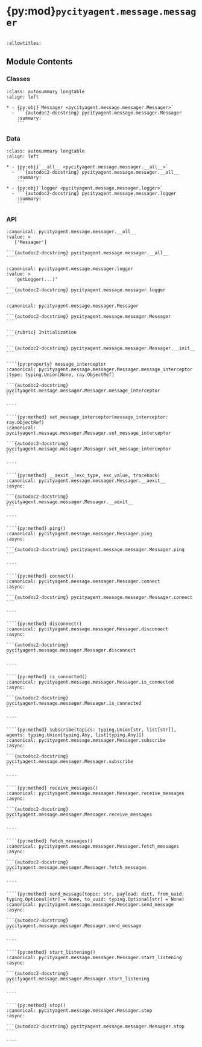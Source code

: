 # {py:mod}`pycityagent.message.messager`

```{py:module} pycityagent.message.messager
```

```{autodoc2-docstring} pycityagent.message.messager
:allowtitles:
```

## Module Contents

### Classes

````{list-table}
:class: autosummary longtable
:align: left

* - {py:obj}`Messager <pycityagent.message.messager.Messager>`
  - ```{autodoc2-docstring} pycityagent.message.messager.Messager
    :summary:
    ```
````

### Data

````{list-table}
:class: autosummary longtable
:align: left

* - {py:obj}`__all__ <pycityagent.message.messager.__all__>`
  - ```{autodoc2-docstring} pycityagent.message.messager.__all__
    :summary:
    ```
* - {py:obj}`logger <pycityagent.message.messager.logger>`
  - ```{autodoc2-docstring} pycityagent.message.messager.logger
    :summary:
    ```
````

### API

````{py:data} __all__
:canonical: pycityagent.message.messager.__all__
:value: >
   ['Messager']

```{autodoc2-docstring} pycityagent.message.messager.__all__
```

````

````{py:data} logger
:canonical: pycityagent.message.messager.logger
:value: >
   'getLogger(...)'

```{autodoc2-docstring} pycityagent.message.messager.logger
```

````

`````{py:class} Messager(hostname: str, port: int = 1883, username=None, password=None, timeout=60, message_interceptor: typing.Optional[ray.ObjectRef] = None)
:canonical: pycityagent.message.messager.Messager

```{autodoc2-docstring} pycityagent.message.messager.Messager
```

```{rubric} Initialization
```

```{autodoc2-docstring} pycityagent.message.messager.Messager.__init__
```

````{py:property} message_interceptor
:canonical: pycityagent.message.messager.Messager.message_interceptor
:type: typing.Union[None, ray.ObjectRef]

```{autodoc2-docstring} pycityagent.message.messager.Messager.message_interceptor
```

````

````{py:method} set_message_interceptor(message_interceptor: ray.ObjectRef)
:canonical: pycityagent.message.messager.Messager.set_message_interceptor

```{autodoc2-docstring} pycityagent.message.messager.Messager.set_message_interceptor
```

````

````{py:method} __aexit__(exc_type, exc_value, traceback)
:canonical: pycityagent.message.messager.Messager.__aexit__
:async:

```{autodoc2-docstring} pycityagent.message.messager.Messager.__aexit__
```

````

````{py:method} ping()
:canonical: pycityagent.message.messager.Messager.ping
:async:

```{autodoc2-docstring} pycityagent.message.messager.Messager.ping
```

````

````{py:method} connect()
:canonical: pycityagent.message.messager.Messager.connect
:async:

```{autodoc2-docstring} pycityagent.message.messager.Messager.connect
```

````

````{py:method} disconnect()
:canonical: pycityagent.message.messager.Messager.disconnect
:async:

```{autodoc2-docstring} pycityagent.message.messager.Messager.disconnect
```

````

````{py:method} is_connected()
:canonical: pycityagent.message.messager.Messager.is_connected
:async:

```{autodoc2-docstring} pycityagent.message.messager.Messager.is_connected
```

````

````{py:method} subscribe(topics: typing.Union[str, list[str]], agents: typing.Union[typing.Any, list[typing.Any]])
:canonical: pycityagent.message.messager.Messager.subscribe
:async:

```{autodoc2-docstring} pycityagent.message.messager.Messager.subscribe
```

````

````{py:method} receive_messages()
:canonical: pycityagent.message.messager.Messager.receive_messages
:async:

```{autodoc2-docstring} pycityagent.message.messager.Messager.receive_messages
```

````

````{py:method} fetch_messages()
:canonical: pycityagent.message.messager.Messager.fetch_messages
:async:

```{autodoc2-docstring} pycityagent.message.messager.Messager.fetch_messages
```

````

````{py:method} send_message(topic: str, payload: dict, from_uuid: typing.Optional[str] = None, to_uuid: typing.Optional[str] = None)
:canonical: pycityagent.message.messager.Messager.send_message
:async:

```{autodoc2-docstring} pycityagent.message.messager.Messager.send_message
```

````

````{py:method} start_listening()
:canonical: pycityagent.message.messager.Messager.start_listening
:async:

```{autodoc2-docstring} pycityagent.message.messager.Messager.start_listening
```

````

````{py:method} stop()
:canonical: pycityagent.message.messager.Messager.stop
:async:

```{autodoc2-docstring} pycityagent.message.messager.Messager.stop
```

````

`````
